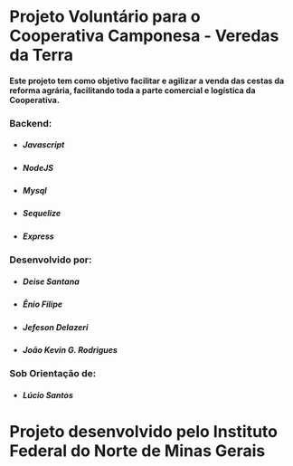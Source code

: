 # Projeto Voluntário para o Cooperativa Camponesa - Veredas da Terra



#### Este projeto tem como objetivo facilitar e agilizar a venda das cestas da reforma agrária, facilitando toda a parte comercial e logística da Cooperativa.

### Backend:
- ##### Javascript
- ##### NodeJS
- ##### Mysql
- ##### Sequelize
- ##### Express

### Desenvolvido por:

- ##### Deise Santana
- ##### Ênio Filipe
- ##### Jefeson Delazeri
- ##### João Kevin G. Rodrigues

### Sob Orientação de:
- ##### Lúcio Santos


#   Projeto desenvolvido pelo Instituto Federal do Norte de Minas Gerais
